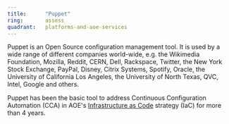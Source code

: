 ```yaml
---
title:      "Puppet"
ring:       assess
quadrant:   platforms-and-aoe-services
---
```


Puppet is an Open Source configuration management tool. It is used by a wide range of different companies world-wide, e.g. the Wikimedia Foundation, Mozilla, Reddit, CERN, Dell, Rackspace, Twitter, the New York Stock Exchange, PayPal, Disney, Citrix Systems, Spotify, Oracle, the University of California Los Angeles, the University of North Texas, QVC, Intel, Google and others.

Puppet has been the basic tool to address Continuous Configuration Automation (CCA) in AOE's [Infrastructure as Code](/platforms-and-aoe-services/infrastructure-as-code/) strategy (IaC) for more than 4 years.
